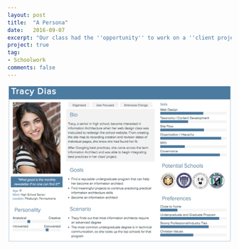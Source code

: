 ```yaml
---
layout: post
title:  "A Persona"
date:   2016-09-07
excerpt: "Our class had the ''opportunity'' to work on a ''client project'' where we served as free labor to create informational packets for potential students. I made this persona."
project: true
tag:
- Schoolwork
comments: false
---
```


![Persona](/assets/img/persona.png)
